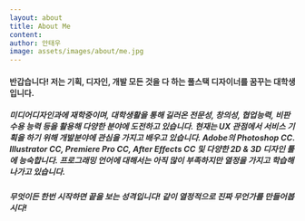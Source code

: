 ```yaml
---
layout: about
title: About Me
content: 
author: 안태우
image: assets/images/about/me.jpg
---
```


<h4 style="color:#2c2c2c;">반갑습니다! 저는 기획, 디자인, 개발 모든 것을 다 하는 풀스택 디자이너를 꿈꾸는 대학생입니다.</h4>
<h5 style="color:#2c2c2c;">미디어디자인과에 재학중이며, 대학생활을 통해 길러온 전문성, 창의성,  협업능력, 비판 수용 능력 등을 활용해 다양한 분야에 도전하고 있습니다.  현재는 UX 관점에서 서비스 기획을 하기 위해 개발분야에 
관심을 가지고  배우고 있습니다.  Adobe의 Photoshop CC. Illustrator CC, Premiere Pro CC, After Effects CC 및 다양한 2D & 3D 디자인 툴에 능숙합니다.  프로그래밍 언어에 대해서는 아직 많이 부족하지만 열정을 가지고 학습해
나가고 있습니다.
</h5>
<h5 style="color:#2c2c2c;">무엇이든 한번 시작하면 끝을 보는 성격입니다! 같이 열정적으로 진짜 무언가를 만들어봅시다!